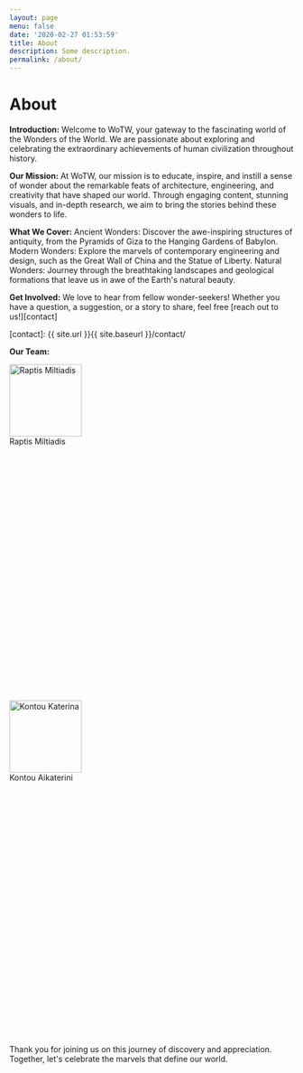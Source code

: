 ```yaml
---
layout: page
menu: false
date: '2020-02-27 01:53:59'
title: About
description: Some description.
permalink: /about/
---
```


# About

**Introduction:**
Welcome to WoTW, your gateway to the fascinating world of the Wonders of the World. We are passionate about exploring and celebrating the extraordinary achievements of human civilization throughout history.

**Our Mission:**
At WoTW, our mission is to educate, inspire, and instill a sense of wonder about the remarkable feats of architecture, engineering, and creativity that have shaped our world. Through engaging content, stunning visuals, and in-depth research, we aim to bring the stories behind these wonders to life.

**What We Cover:**
Ancient Wonders: Discover the awe-inspiring structures of antiquity, from the Pyramids of Giza to the Hanging Gardens of Babylon.
Modern Wonders: Explore the marvels of contemporary engineering and design, such as the Great Wall of China and the Statue of Liberty.
Natural Wonders: Journey through the breathtaking landscapes and geological formations that leave us in awe of the Earth's natural beauty.

**Get Involved:**
We love to hear from fellow wonder-seekers! Whether you have a question, a suggestion, or a story to share, feel free [reach out to us!][contact]

[contact]: {{ site.url }}{{ site.baseurl }}/contact/

**Our Team:**

<html>
<head>
<meta name="viewport" content="width=device-width, initial-scale=1">
<link rel="stylesheet" href="https://cdnjs.cloudflare.com/ajax/libs/font-awesome/4.7.0/css/font-awesome.min.css">
<style>
.fa {
  padding: 20px;
  font-size: 30px;
  width: 50px;
  text-align: center;
  text-decoration: none;
  margin: 5px 2px;
  border-radius: 50%;
  justify-content: center;
}
.fa:hover {
    opacity: 0.7;
}
.fa-facebook {
  background: #336699;
  color: #ffffff;
}
.fa-twitter {
  background: #6699ff;
  color: #ffffff;
}
.fa-instagram {
  background-color: #de463b;
  color: #ffffff;
}
.icon-instagram {
  width: 30px; /* Adjust the width as needed */
  height: 30px;
  }
</style>
</head>
<body>
<div class="container">
    <div class="column">
        <div class="row">
            <img class="round-image" src="{{ site.url }}{{ site.baseurl }}/assets/img/Miltos.jpg" alt="Raptis Miltiadis" width="128px">
        </div>
        <div class="row">
            Raptis Miltiadis
        </div>
        <div class="row">
            <a href="https://www.facebook.com/{{ site.facebook_username }}" title="Facebook">
          <svg><use xlink:href="#icon-facebook"></use></svg>
        </a>
            <a href="https://www.instagram.com/{{ site.instagram_username }}" title="Instagram">
          <svg><use xlink:href="#icon-instagram"></use></svg>
        </a>
            <a href="https://twitter.com/{{ site.twitter_username }}" title="Twitter">
          <svg><use xlink:href="#icon-twitter"></use></svg>
        </a>
        </div>
    </div>
    <div class="column">
        <div class="row">
        <img class="round-image" src="{{ site.url }}{{ site.baseurl }}/assets/img/Katerina.jpg" alt="Kontou Katerina" width="128px">
        </div>
        <div class="row">
            Kontou Aikaterini
        </div>
        <div class="row">
        <a href="https://www.facebook.com/{{ site.facebook_username }}" title="Facebook">
          <svg><use xlink:href="#icon-facebook"></use></svg>
        </a>
        <a href="https://www.instagram.com/{{ site.instagram_username }}" title="Instagram">
          <svg><use xlink:href="#icon-instagram"></use></svg>
        </a>
        <a href="https://twitter.com/{{ site.twitter_username }}" title="Twitter">
          <svg><use xlink:href="#icon-twitter"></use></svg>
        </a>
        </div>
    </div>
</div>

</body>
</html>

Thank you for joining us on this journey of discovery and appreciation. Together, let's celebrate the marvels that define our world.
